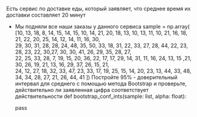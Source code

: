 Есть сервис по доставке еды, который заявляет, что среднее время их доставки составляет 20 минут

* Мы подняли все наши заказы у данного сервиса
sample = np.array(
    [10, 13, 18, 8, 14, 15, 14, 15, 10, 14, 21, 20, 18, 13, 10, 13, 11, 10, 21, 16, 18, 21, 22, 20, 25, 14, 12, 14, 11, 16, 30, \
     29, 30, 31, 28, 28, 24, 48, 35, 50, 33, 18, 31, 22, 33, 27, 28, 44, 22, 23, 28, 23, 22, 30,27, 30, 30, 41, 26, 29, 35, 28, 27,\
     22, 25, 33, 28, 7, 19, 15, 20, 36, 22, 17, 17, 29, 14, 31, 11, 16, 24, 13, 15 ,21, 30, 26, 19, 21, 13, 16, 29, 37, 26, 15, 21,\
     24, 12, 27, 18, 32, 33, 47, 23, 33, 17, 19, 25, 15, 14, 20, 23, 13, 44, 33, 48, 34, 34, 28, 27, 21, 26, 44, 41
     ])
Постройте 95% - доверительный интервал для среднего с помощью метода Bootstrap и проверьте, действительно ли заявленная цифра соответствует действительности
def bootstrap_conf_ints(sample: list, alpha: float):
    
    pass

